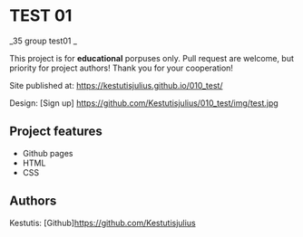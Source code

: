 # TEST 01

_35 group test01 _

This project is for **educational** porpuses only. Pull request are welcome, but priority for project authors! Thank you for your cooperation!

Site published at: https://kestutisjulius.github.io/010_test/

Design: [Sign up] https://github.com/Kestutisjulius/010_test/img/test.jpg

## Project features

- Github pages
- HTML
- CSS

## Authors

Kestutis: [Github]https://github.com/Kestutisjulius
